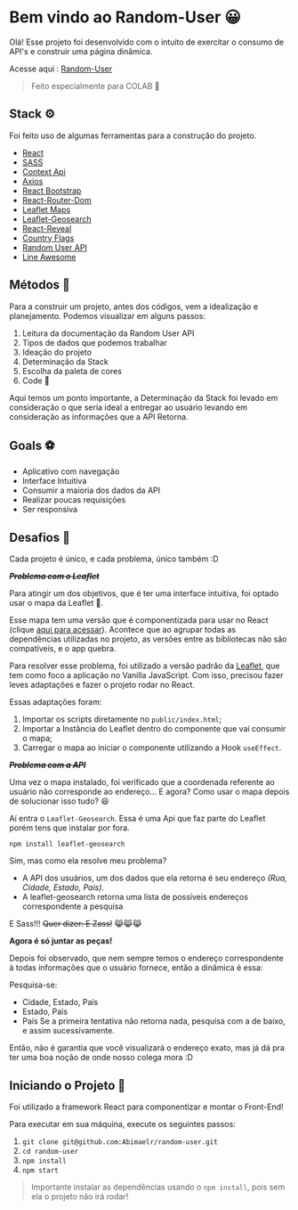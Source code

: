 # Bem vindo ao Random-User 😀

Olá! Esse projeto foi desenvolvido com o intuito de exercitar o consumo de API's e construir uma página dinâmica.

Acesse aqui : [Random-User](https://abimaelr.github.io/random-user/)

> Feito especialmente para COLAB  💖

## Stack ⚙

Foi feito uso de algumas ferramentas para a construção do projeto.

 - [React](https://reactjs.org/)
 - [SASS](https://sass-lang.com/)
 - [Context Api](https://reactjs.org/docs/context.html)
 - [Axios](https://www.npmjs.com/package/axios)
 - [React Bootstrap](https://react-bootstrap.github.io/)
 - [React-Router-Dom](https://reactrouter.com/)
 - [Leaflet Maps](letjs.com)
 - [Leaflet-Geosearch](https://github.com/smeijer/leaflet-geosearch)
 - [React-Reveal](https://react-reveal.com)
 - [Country Flags](https://www.countryflags.io/)
 - [Random User API](https://randomuser.me/)
 - [Line Awesome](https://icons8.com/line-awesome/)

## Métodos 👣

Para a construir um projeto, antes dos códigos,  vem a idealização e planejamento. Podemos visualizar em alguns passos:

 1. Leitura da documentação da Random User API
 2. Tipos de dados que podemos trabalhar
 3. Ideação do projeto
 4. Determinação da Stack
 5. Escolha da paleta de cores
 6. Code 🤘
 
 Aqui temos um ponto importante, a Determinação da Stack foi levado em consideração o que seria ideal a entregar ao usuário levando em consideração as informações que a API Retorna.

## Goals ⚽

 - Aplicativo com navegação
 - Interface Intuitiva
 - Consumir a maioria dos dados da API
 - Realizar poucas requisições
 - Ser responsiva

## Desafios 🧗

Cada projeto é único, e cada problema, único também :D

***~~Problema com o Leaflet~~***

Para atingir um dos objetivos, que é ter uma interface intuitiva, foi optado usar o mapa da Leaflet 🍃.

Esse mapa tem uma versão que é componentizada para usar no React (clique [aqui para acessar](https://react-leaflet.js.org/)). Acontece que ao agrupar todas as dependências utilizadas no projeto, as versões entre as bibliotecas não são compatíveis, e o app quebra.

Para resolver esse problema, foi utilizado a versão padrão da [Leaflet](https://leafletjs.com/), que tem como foco a aplicação no Vanilla JavaScript. Com isso, precisou fazer leves adaptações e fazer o projeto rodar no React.

Essas adaptações foram:

 1. Importar os scripts diretamente no `public/index.html`;
 2. Importar a Instância do Leaflet dentro do componente que vai consumir o mapa;
 3. Carregar o mapa ao iniciar o componente utilizando a Hook `useEffect`.
 
***~~Problema com a API~~***

Uma vez o mapa instalado, foi verificado que a coordenada referente ao usuário não corresponde ao endereço... E agora? Como usar o mapa depois de solucionar isso tudo? 😆

Aí entra o `Leaflet-Geosearch`. Essa é uma Api que faz parte do Leaflet porém tens que instalar por fora.

    npm install leaflet-geosearch
Sim, mas como ela resolve meu problema?

 - A API dos usuários, um dos dados que ela retorna é seu endereço *(Rua, Cidade, Estado, País)*. 
 - A leaflet-geosearch retorna uma lista de possíveis endereços correspondente a pesquisa

E Sass!!! ~~Quer dizer: E Zass!~~ 😹😹😹

**Agora é só juntar as peças!**

Depois foi observado, que nem sempre temos o endereço correspondente à todas informações que o usuário fornece, então a dinâmica é essa:

Pesquisa-se:
 - Cidade, Estado, País
 - Estado, País
 - País
Se a primeira tentativa não retorna nada, pesquisa com a de baixo, e assim sucessivamente.

Então, não é garantia que você visualizará o endereço exato, mas já dá pra ter uma boa noção de onde nosso colega mora :D

## Iniciando o Projeto 👷

Foi utilizado a framework React para componentizar e montar o Front-End!

Para executar em sua máquina, execute os seguintes passos:

 1. `git clone git@github.com:Abimaelr/random-user.git`
 2. `cd random-user`
 3. `npm install`
 4. `npm start`

> Importante instalar as dependências usando o `npm install`,  pois sem ela o projeto não irá rodar!